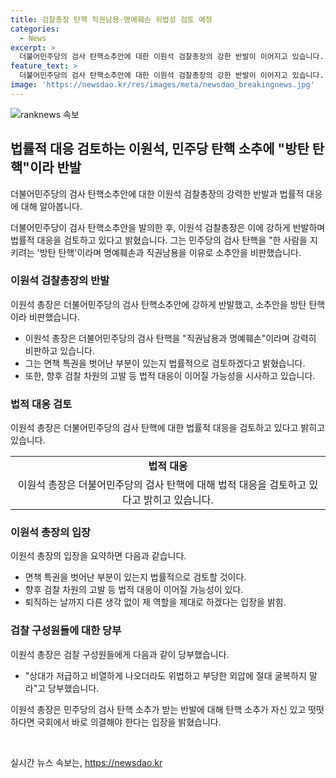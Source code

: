 ```yaml
---
title: 검찰총장 탄핵 직권남용·명예훼손 위법성 검토 예정
categories:
  - News
excerpt: >
  더불어민주당의 검사 탄핵소추안에 대한 이원석 검찰총장의 강한 반발이 이어지고 있습니다. 이 총장은 민주당의 탄핵을 방탄 탄핵이라 비판하며, 직권남용과 명예훼손 여부를 법률적으로 검토하고 있다고 밝혔습니다. 이에 대한 법적 대응이 이어질 가능성을 시사하며, 사퇴 가능성을 일축했습니다. 또한, 검찰 구성원들에게 외압에 절대 굴복하지 말라고 당부했으며, 박상용 수원지검 부부장검사는 이성윤 의원을 명예훼손 혐의로 고소할 계획이라고 밝혔습니다.
feature_text: >
  더불어민주당의 검사 탄핵소추안에 대한 이원석 검찰총장의 강한 반발이 이어지고 있습니다. 이 총장은 민주당의 탄핵을 방탄 탄핵이라 비판하며, 직권남용과 명예훼손 여부를 법률적으로 검토하고 있다고 밝혔습니다. 이에 대한 법적 대응이 이어질 가능성을 시사하며, 사퇴 가능성을 일축했습니다. 또한, 검찰 구성원들에게 외압에 절대 굴복하지 말라고 당부했으며, 박상용 수원지검 부부장검사는 이성윤 의원을 명예훼손 혐의로 고소할 계획이라고 밝혔습니다.
image: 'https://newsdao.kr/res/images/meta/newsdao_breakingnews.jpg'
---
```


<p><img src="https://newsdao.kr/res/images/meta/newsdao_breakingnews.jpg" alt="ranknews 속보" /></p>

<h2 data-ke-size="size26">법률적 대응 검토하는 이원석, 민주당 탄핵 소추에 "방탄 탄핵"이라 반발</h2>

<p data-ke-size="size16">더불어민주당의 검사 탄핵소추안에 대한 이원석 검찰총장의 강력한 반발과 법률적 대응에 대해 알아봅니다.</p>

<p data-ke-size="size16">더불어민주당이 검사 탄핵소추안을 발의한 후, 이원석 검찰총장은 이에 강하게 반발하며 법률적 대응을 검토하고 있다고 밝혔습니다. 그는 민주당의 검사 탄핵을 "한 사람을 지키려는 '방탄 탄핵'이라며 명예훼손과 직권남용을 이유로 소추안을 비판했습니다.</p>

<h3>이원석 검찰총장의 반발</h3>

<p data-ke-size="size16">이원석 총장은 더불어민주당의 검사 탄핵소추안에 강하게 반발했고, 소추안을 방탄 탄핵이라 비판했습니다.</p>

<ul>
  <li>이원석 총장은 더불어민주당의 검사 탄핵을 "직권남용과 명예훼손"이라며 강력히 비판하고 있습니다.</li>
  <li>그는 면책 특권을 벗어난 부분이 있는지 법률적으로 검토하겠다고 밝혔습니다.</li>
  <li>또한, 향후 검찰 차원의 고발 등 법적 대응이 이어질 가능성을 시사하고 있습니다.</li>
</ul>

<h3>법적 대응 검토</h3>

<p data-ke-size="size16">이원석 총장은 더불어민주당의 검사 탄핵에 대한 법률적 대응을 검토하고 있다고 밝히고 있습니다.</p>

<table>
  <tr>
    <td style="text-align: center; height: 17px;"><b>법적 대응</b></td>
  </tr>
  <tr>
    <td style="text-align: center; height: 17px;">이원석 총장은 더불어민주당의 검사 탄핵에 대해 법적 대응을 검토하고 있다고 밝히고 있습니다.</td>
  </tr>
</table>

<h3>이원석 총장의 입장</h3>

<p data-ke-size="size16">이원석 총장의 입장을 요약하면 다음과 같습니다.</p>

<ul>
  <li>면책 특권을 벗어난 부분이 있는지 법률적으로 검토할 것이다.</li>
  <li>향후 검찰 차원의 고발 등 법적 대응이 이어질 가능성이 있다.</li>
  <li>퇴직하는 날까지 다른 생각 없이 제 역할을 제대로 하겠다는 입장을 밝힘.</li>
</ul>

<h3>검찰 구성원들에 대한 당부</h3>

<p data-ke-size="size16">이원석 총장은 검찰 구성원들에게 다음과 같이 당부했습니다.</p>

<ul>
  <li>"상대가 저급하고 비열하게 나오더라도 위법하고 부당한 외압에 절대 굴복하지 말라"고 당부했습니다.</li>
</ul>

<p data-ke-size="size16">이원석 총장은 민주당의 검사 탄핵 소추가 받는 반발에 대해 탄핵 소추가 자신 있고 떳떳하다면 국회에서 바로 의결해야 한다는 입장을 밝혔습니다.</p>

<p data-ke-size="size16">&nbsp;</p>
실시간 뉴스 속보는, <a href="https://newsdao.kr" rel="dofollow">https://newsdao.kr</a>


